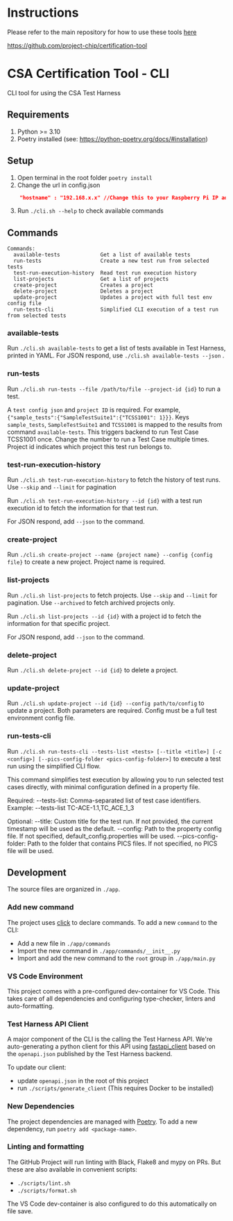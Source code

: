 <!--
 *
 * Copyright (c) 2023 Project CHIP Authors
 *
 * Licensed under the Apache License, Version 2.0 (the "License");
 * you may not use this file except in compliance with the License.
 * You may obtain a copy of the License at
 *
 * http://www.apache.org/licenses/LICENSE-2.0
 *
 * Unless required by applicable law or agreed to in writing, software
 * distributed under the License is distributed on an "AS IS" BASIS,
 * WITHOUT WARRANTIES OR CONDITIONS OF ANY KIND, either express or implied.
 * See the License for the specific language governing permissions and
 * limitations under the License.
-->

# Instructions

Please refer to the main repository for how to use these tools [here](https://github.com/project-chip/certification-tool)

https://github.com/project-chip/certification-tool

# CSA Certification Tool - CLI

CLI tool for using the CSA Test Harness

## Requirements

1. Python >= 3.10
2. Poetry installed (see: https://python-poetry.org/docs/#installation)

## Setup

1. Open terminal in the root folder `poetry install`
2. Change the url in config.json

```json
    "hostname" : "192.168.x.x" //Change this to your Raspberry Pi IP address/localhost for local development
```

3. Run `./cli.sh --help` to check available commands

## Commands

```
Commands:
  available-tests             Get a list of available tests
  run-tests                   Create a new test run from selected tests
  test-run-execution-history  Read test run execution history
  list-projects               Get a list of projects
  create-project              Creates a project
  delete-project              Deletes a project
  update-project              Updates a project with full test env config file
  run-tests-cli               Simplified CLI execution of a test run from selected tests
```

### available-tests

Run `./cli.sh available-tests` to get a list of tests available in Test Harness, printed in YAML. For JSON respond, use `./cli.sh available-tests --json` .

### run-tests

Run `./cli.sh run-tests --file /path/to/file --project-id {id}` to run a test.

A `test config json` and `project ID` is required. For example, `{"sample_tests":{"SampleTestSuite1":{"TCSS1001": 1}}}`. Keys `sample_tests`, `SampleTestSuite1` and `TCSS1001` is mapped to the results from command `available-tests`. This triggers backend to run Test Case TCSS1001 once. Change the number to run a Test Case multiple times. Project id indicates which project this test run belongs to.

### test-run-execution-history

Run `./cli.sh test-run-execution-history` to fetch the history of test runs. Use `--skip` and `--limit` for pagination

Run `./cli.sh test-run-execution-history --id {id}` with a test run execution id to fetch the information for that test run.

For JSON respond, add `--json` to the command.

### create-project

Run `./cli.sh create-project --name {project name} --config {config file}` to create a new project. Project name is required.

### list-projects

Run `./cli.sh list-projects` to fetch projects. Use `--skip` and `--limit` for pagination. Use `--archived` to fetch archived projects only.

Run `./cli.sh list-projects --id {id}` with a project id to fetch the information for that specific project.

For JSON respond, add `--json` to the command.

### delete-project

Run `./cli.sh delete-project --id {id}` to delete a project.

### update-project

Run `./cli.sh update-project --id {id} --config path/to/config` to update a project. Both parameters are required. Config must be a full test environment config file.

### run-tests-cli

Run `./cli.sh run-tests-cli --tests-list <tests> [--title <title>] [-c <config>] [--pics-config-folder <pics-config-folder>]` to execute a test run using the simplified CLI flow.

This command simplifies test execution by allowing you to run selected test cases directly, with minimal configuration defined in a property file.

Required:
--tests-list: Comma-separated list of test case identifiers.
Example: --tests-list TC-ACE-1.1,TC_ACE_1_3

Optional:
--title: Custom title for the test run. If not provided, the current timestamp will be used as the default.
--config: Path to the property config file. If not specified, default_config.properties will be used.
--pics-config-folder: Path to the folder that contains PICS files. If not specified, no PICS file will be used.

## Development

The source files are organized in `./app`.

### Add new command

The project uses [click](https://click.palletsprojects.com/) to declare commands.
To add a new `command` to the CLI:

-   Add a new file in `./app/commands`
-   Import the new command in `./app/commands/__init__.py`
-   Import and add the new command to the `root` group in `./app/main.py`

### VS Code Environment

This project comes with a pre-configured dev-container for VS Code. This takes care of all dependencies and configuring
type-checker, linters and auto-formatting.

### Test Harness API Client

A major component of the CLI is the calling the Test Harness API. We're auto-generating a python client for this API
using [fastapi_client](https://github.com/dmontagu/fastapi_client) based on the `openapi.json` published by the
Test Harness backend.

To update our client:

-   update `openapi.json` in the root of this project
-   run `./scripts/generate_client` (This requires Docker to be installed)

### New Dependencies

The project dependencies are managed with [Poetry](https://python-poetry.org).
To add a new dependency, run `poetry add <package-name>`.

### Linting and formatting

The GitHub Project will run linting with Black, Flake8 and mypy on PRs. But these are also available
in convenient scripts:

-   `./scripts/lint.sh`
-   `./scripts/format.sh`

The VS Code dev-container is also configured to do this automatically on file save.

